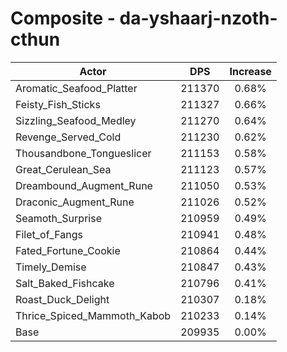 # Composite - da-yshaarj-nzoth-cthun
| Actor | DPS | Increase |
|---|:---:|:---:|
|Aromatic_Seafood_Platter|211370|0.68%|
|Feisty_Fish_Sticks|211327|0.66%|
|Sizzling_Seafood_Medley|211270|0.64%|
|Revenge_Served_Cold|211230|0.62%|
|Thousandbone_Tongueslicer|211153|0.58%|
|Great_Cerulean_Sea|211123|0.57%|
|Dreambound_Augment_Rune|211050|0.53%|
|Draconic_Augment_Rune|211026|0.52%|
|Seamoth_Surprise|210959|0.49%|
|Filet_of_Fangs|210941|0.48%|
|Fated_Fortune_Cookie|210864|0.44%|
|Timely_Demise|210847|0.43%|
|Salt_Baked_Fishcake|210796|0.41%|
|Roast_Duck_Delight|210307|0.18%|
|Thrice_Spiced_Mammoth_Kabob|210233|0.14%|
|Base|209935|0.00%|
